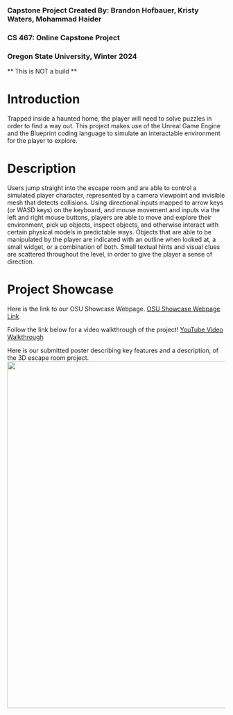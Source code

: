 ### Capstone Project Created By: Brandon Hofbauer, Kristy Waters, Mohammad Haider
### CS 467: Online Capstone Project
### Oregon State University, Winter 2024

** This is NOT a build **

# Introduction

Trapped inside a haunted home, the player will need to solve puzzles in order to
find a way out. This project makes use of the Unreal Game Engine and the Blueprint
coding language to simulate an interactable environment for the player to explore.

# Description

Users jump straight into the escape room and are able to control a simulated
player character, represented by a camera viewpoint and invisible mesh that detects
collisions. Using directional inputs mapped to arrow keys (or WASD keys) on the
keyboard, and mouse movement and inputs via the left and right mouse buttons,
players are able to move and explore their environment, pick up objects, inspect
objects, and otherwise interact with certain physical models in predictable ways. Objects
that are able to be manipulated by the player are indicated with an outline when looked
at, a small widget, or a combination of both. Small textual hints and visual clues are
scattered throughout the level, in order to give the player a sense of direction.

# Project Showcase
Here is the link to our OSU Showcase Webpage. 
[OSU Showcase Webpage Link](https://eecs.engineering.oregonstate.edu/project-showcase/projects/?id=ACaOZZxK6ib37zF4)   

Follow the link below for a video walkthrough of the project!
[YouTube Video Walkthrough](https://eecs.engineering.oregonstate.edu/project-showcase/projects/?id=ACaOZZxK6ib37zF4)

Here is our submitted poster describing key features and a description, of the 3D escape room project.
<img src="https://github.com/KristyWaters/escape_room/blob/main/assets/Project%20Poster-1.png"  width="800" >  
<br>
